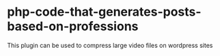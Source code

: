 # php-code-that-generates-posts-based-on-professions
This plugin can be used to compress large video files on wordpress sites
